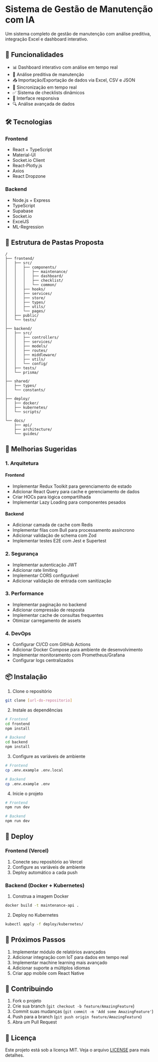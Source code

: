 # Sistema de Gestão de Manutenção com IA

Um sistema completo de gestão de manutenção com análise preditiva, integração Excel e dashboard interativo.

## 🚀 Funcionalidades

- 📊 Dashboard interativo com análise em tempo real
- 🤖 Análise preditiva de manutenção
- 📥 Importação/Exportação de dados via Excel, CSV e JSON
- 🔄 Sincronização em tempo real
- ✅ Sistema de checklists dinâmicos
- 📱 Interface responsiva
- 🔍 Análise avançada de dados

## 🛠️ Tecnologias

### Frontend
- React + TypeScript
- Material-UI
- Socket.io Client
- React-Plotly.js
- Axios
- React Dropzone

### Backend
- Node.js + Express
- TypeScript
- Supabase
- Socket.io
- ExcelJS
- ML-Regression

## 📁 Estrutura de Pastas Proposta

```
/
├── frontend/
│   ├── src/
│   │   ├── components/
│   │   │   ├── maintenance/
│   │   │   ├── dashboard/
│   │   │   ├── checklist/
│   │   │   └── common/
│   │   ├── hooks/
│   │   ├── services/
│   │   ├── store/
│   │   ├── types/
│   │   ├── utils/
│   │   └── pages/
│   ├── public/
│   └── tests/
│
├── backend/
│   ├── src/
│   │   ├── controllers/
│   │   ├── services/
│   │   ├── models/
│   │   ├── routes/
│   │   ├── middleware/
│   │   ├── utils/
│   │   └── config/
│   ├── tests/
│   └── prisma/
│
├── shared/
│   ├── types/
│   └── constants/
│
├── deploy/
│   ├── docker/
│   ├── kubernetes/
│   └── scripts/
│
└── docs/
    ├── api/
    ├── architecture/
    └── guides/
```

## 🔄 Melhorias Sugeridas

### 1. Arquitetura

#### Frontend
- Implementar Redux Toolkit para gerenciamento de estado
- Adicionar React Query para cache e gerenciamento de dados
- Criar HOCs para lógica compartilhada
- Implementar Lazy Loading para componentes pesados

#### Backend
- Adicionar camada de cache com Redis
- Implementar filas com Bull para processamento assíncrono
- Adicionar validação de schema com Zod
- Implementar testes E2E com Jest e Supertest

### 2. Segurança
- Implementar autenticação JWT
- Adicionar rate limiting
- Implementar CORS configurável
- Adicionar validação de entrada com sanitização

### 3. Performance
- Implementar paginação no backend
- Adicionar compressão de resposta
- Implementar cache de consultas frequentes
- Otimizar carregamento de assets

### 4. DevOps
- Configurar CI/CD com GitHub Actions
- Adicionar Docker Compose para ambiente de desenvolvimento
- Implementar monitoramento com Prometheus/Grafana
- Configurar logs centralizados

## 📦 Instalação

1. Clone o repositório
```bash
git clone [url-do-repositorio]
```

2. Instale as dependências
```bash
# Frontend
cd frontend
npm install

# Backend
cd backend
npm install
```

3. Configure as variáveis de ambiente
```bash
# Frontend
cp .env.example .env.local

# Backend
cp .env.example .env
```

4. Inicie o projeto
```bash
# Frontend
npm run dev

# Backend
npm run dev
```

## 🚀 Deploy

### Frontend (Vercel)
1. Conecte seu repositório ao Vercel
2. Configure as variáveis de ambiente
3. Deploy automático a cada push

### Backend (Docker + Kubernetes)
1. Construa a imagem Docker
```bash
docker build -t maintenance-api .
```

2. Deploy no Kubernetes
```bash
kubectl apply -f deploy/kubernetes/
```

## 📝 Próximos Passos

1. Implementar módulo de relatórios avançados
2. Adicionar integração com IoT para dados em tempo real
3. Implementar machine learning mais avançado
4. Adicionar suporte a múltiplos idiomas
5. Criar app mobile com React Native

## 🤝 Contribuindo

1. Fork o projeto
2. Crie sua branch (`git checkout -b feature/AmazingFeature`)
3. Commit suas mudanças (`git commit -m 'Add some AmazingFeature'`)
4. Push para a branch (`git push origin feature/AmazingFeature`)
5. Abra um Pull Request

## 📄 Licença

Este projeto está sob a licença MIT. Veja o arquivo [LICENSE](LICENSE) para mais detalhes.
